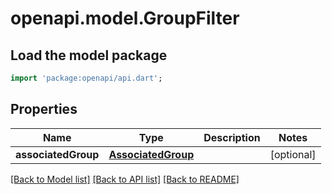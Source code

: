 # openapi.model.GroupFilter

## Load the model package
```dart
import 'package:openapi/api.dart';
```

## Properties
Name | Type | Description | Notes
------------ | ------------- | ------------- | -------------
**associatedGroup** | [**AssociatedGroup**](AssociatedGroup.md) |  | [optional] 

[[Back to Model list]](../README.md#documentation-for-models) [[Back to API list]](../README.md#documentation-for-api-endpoints) [[Back to README]](../README.md)


